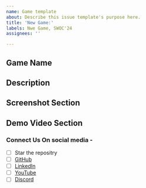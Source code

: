 ```yaml
---
name: Game template
about: Describe this issue template's purpose here.
title: 'New Game:'
labels: Nwe Game, SWOC'24
assignees: ''

---
```


## Game Name

## Description

<!-- Write a brief description of the changes made in the PR. Explain the problem being addressed, or any relevant
information. -->

## Screenshot Section

<!-- Include the screenshot to preview the changes done and their proper functionality -->

## Demo Video Section

<!-- Include the demo video to preview the changes done and their proper functionality -->

### Connect Us On social media -
- [ ]  Star the repositry
- [ ]  <a href="https://github.com/GameSphere-MultiPlayer" target="_blank">GitHub</a>
- [ ]   <a href="https://www.linkedin.com/company/gamesphere-multiplayer/" target="_blank">LinkedIn</a>
- [ ]   <a href="https://www.youtube.com/@durgesh4993/channels" target="_blank">YouTube</a>
- [ ]    <a href="https://discord.com/invite/dakzwdz4ev" target="_blank">Discord</a>
